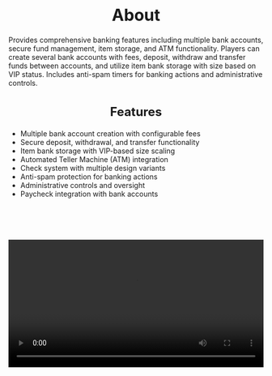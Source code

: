 <h1 style="text-align:center; font-size:2rem; font-weight:bold;">About</h1>

Provides comprehensive banking features including multiple bank accounts, secure fund management, item storage, and ATM functionality. Players can create several bank accounts with fees, deposit, withdraw and transfer funds between accounts, and utilize item bank storage with size based on VIP status. Includes anti-spam timers for banking actions and administrative controls.

<h2 style="text-align:center; font-size:1.5rem; font-weight:bold;">Features</h2>

- Multiple bank account creation with configurable fees
- Secure deposit, withdrawal, and transfer functionality
- Item bank storage with VIP-based size scaling
- Automated Teller Machine (ATM) integration
- Check system with multiple design variants
- Anti-spam protection for banking actions
- Administrative controls and oversight
- Paycheck integration with bank accounts

<br><br>

<p align="center">
  <video width="900" style="max-width:100%; margin-bottom: 40px; margin-top: 20px;" controls>
    <source src="https://bleonheart.github.io/assets/banking.mp4" type="video/mp4">
    Your browser does not support the video tag.
  </video>
</p>

<br><br>